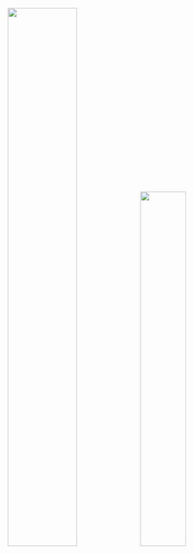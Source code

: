 <!-- ![Profile views](https://gpvc.arturio.dev/tae898) -->

<!-- [![Tae's GitHub stats](https://github-readme-stats.vercel.app/api?username=tae898&show_icons=true&count_private=true)](https://github.com/tae898)

[![Top Langs](https://github-readme-stats.vercel.app/api/top-langs/?username=tae898)](https://github.com/tae898)
 -->
<p align="center">

<img width="53%"  src="https://github-readme-stats.vercel.app/api?username=tae898&count_private=true&show_icons=true&include_all_commits=false&hide_border=true&hide_title=true&theme=dracula" />

<img width="43%"  src="https://github-readme-streak-stats.herokuapp.com/?user=tae898&hide_border=true&theme=dracula" />

</p>

